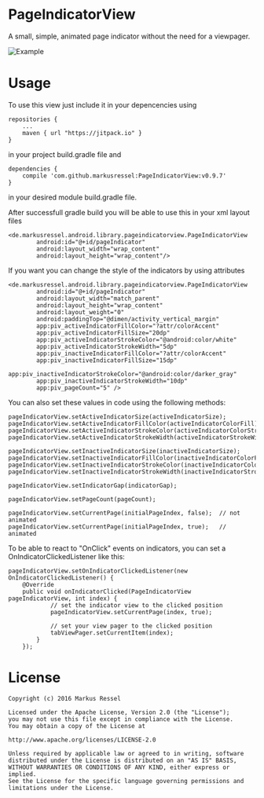 # PageIndicatorView
A small, simple, animated page indicator without the need for a viewpager.

![Example](http://i.giphy.com/l3vRccyQXcHc1kDQs.gif)

# Usage
To use this view just include it in your depencencies using

    repositories {
        ...
        maven { url "https://jitpack.io" }
    }
    
in your project build.gradle file and

    dependencies {
        compile 'com.github.markusressel:PageIndicatorView:v0.9.7'
    }
    
in your desired module build.gradle file.

After successfull gradle build you will be able to use this in your xml layout files

    <de.markusressel.android.library.pageindicatorview.PageIndicatorView
            android:id="@+id/pageIndicator"
            android:layout_width="wrap_content"
            android:layout_height="wrap_content"/>

If you want you can change the style of the indicators by using attributes

    <de.markusressel.android.library.pageindicatorview.PageIndicatorView
            android:id="@+id/pageIndicator"
            android:layout_width="match_parent"
            android:layout_height="wrap_content"
            android:layout_weight="0"
            android:paddingTop="@dimen/activity_vertical_margin"
            app:piv_activeIndicatorFillColor="?attr/colorAccent"
            app:piv_activeIndicatorFillSize="20dp"
            app:piv_activeIndicatorStrokeColor="@android:color/white"
            app:piv_activeIndicatorStrokeWidth="5dp"
            app:piv_inactiveIndicatorFillColor="?attr/colorAccent"
            app:piv_inactiveIndicatorFillSize="15dp"
            app:piv_inactiveIndicatorStrokeColor="@android:color/darker_gray"
            app:piv_inactiveIndicatorStrokeWidth="10dp"
            app:piv_pageCount="5" />

You can also set these values in code using the following methods:

    pageIndicatorView.setActiveIndicatorSize(activeIndicatorSize);
    pageIndicatorView.setActiveIndicatorFillColor(activeIndicatorColorFill);
    pageIndicatorView.setActiveIndicatorStrokeColor(activeIndicatorColorStroke);
    pageIndicatorView.setActiveIndicatorStrokeWidth(activeIndicatorStrokeWidth);

    pageIndicatorView.setInactiveIndicatorSize(inactiveIndicatorSize);
    pageIndicatorView.setInactiveIndicatorFillColor(inactiveIndicatorColorFill);
    pageIndicatorView.setInactiveIndicatorStrokeColor(inactiveIndicatorColorStroke);
    pageIndicatorView.setInactiveIndicatorStrokeWidth(inactiveIndicatorStrokeWidth);

    pageIndicatorView.setIndicatorGap(indicatorGap);

    pageIndicatorView.setPageCount(pageCount);

    pageIndicatorView.setCurrentPage(initialPageIndex, false);  // not animated
    pageIndicatorView.setCurrentPage(initialPageIndex, true);   // animated

To be able to react to "OnClick" events on indicators, you can set a OnIndicatorClickedListener like this:

    pageIndicatorView.setOnIndicatorClickedListener(new OnIndicatorClickedListener() {
        @Override
        public void onIndicatorClicked(PageIndicatorView pageIndicatorView, int index) {
                // set the indicator view to the clicked position
                pageIndicatorView.setCurrentPage(index, true);

                // set your view pager to the clicked position
                tabViewPager.setCurrentItem(index);
            }
        });

# License

    Copyright (c) 2016 Markus Ressel

    Licensed under the Apache License, Version 2.0 (the "License");
    you may not use this file except in compliance with the License.
    You may obtain a copy of the License at
    
    http://www.apache.org/licenses/LICENSE-2.0
    
    Unless required by applicable law or agreed to in writing, software
    distributed under the License is distributed on an "AS IS" BASIS,
    WITHOUT WARRANTIES OR CONDITIONS OF ANY KIND, either express or implied.
    See the License for the specific language governing permissions and
    limitations under the License.

